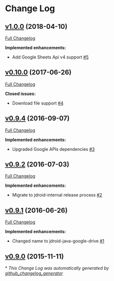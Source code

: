 # Change Log

## [v1.0.0](https://github.com/maxirosson/jdroid-java-google-drive/tree/v1.0.0) (2018-04-10)
[Full Changelog](https://github.com/maxirosson/jdroid-java-google-drive/compare/v0.10.0...v1.0.0)

**Implemented enhancements:**

- Add Google Sheets Api v4 support [\#5](https://github.com/maxirosson/jdroid-java-google-drive/issues/5)

## [v0.10.0](https://github.com/maxirosson/jdroid-java-google-drive/tree/v0.10.0) (2017-06-26)
[Full Changelog](https://github.com/maxirosson/jdroid-java-google-drive/compare/v0.9.4...v0.10.0)

**Closed issues:**

- Download file support [\#4](https://github.com/maxirosson/jdroid-java-google-drive/issues/4)

## [v0.9.4](https://github.com/maxirosson/jdroid-java-google-drive/tree/v0.9.4) (2016-09-07)
[Full Changelog](https://github.com/maxirosson/jdroid-java-google-drive/compare/v0.9.2...v0.9.4)

**Implemented enhancements:**

- Upgraded Google APIs dependencies [\#3](https://github.com/maxirosson/jdroid-java-google-drive/issues/3)

## [v0.9.2](https://github.com/maxirosson/jdroid-java-google-drive/tree/v0.9.2) (2016-07-03)
[Full Changelog](https://github.com/maxirosson/jdroid-java-google-drive/compare/v0.9.1...v0.9.2)

**Implemented enhancements:**

- Migrate to jdroid-internal release process [\#2](https://github.com/maxirosson/jdroid-java-google-drive/issues/2)

## [v0.9.1](https://github.com/maxirosson/jdroid-java-google-drive/tree/v0.9.1) (2016-06-26)
[Full Changelog](https://github.com/maxirosson/jdroid-java-google-drive/compare/v0.9.0...v0.9.1)

**Implemented enhancements:**

- Changed name to jdroid-java-google-drive [\#1](https://github.com/maxirosson/jdroid-java-google-drive/issues/1)

## [v0.9.0](https://github.com/maxirosson/jdroid-java-google-drive/tree/v0.9.0) (2015-11-11)


\* *This Change Log was automatically generated by [github_changelog_generator](https://github.com/skywinder/Github-Changelog-Generator)*